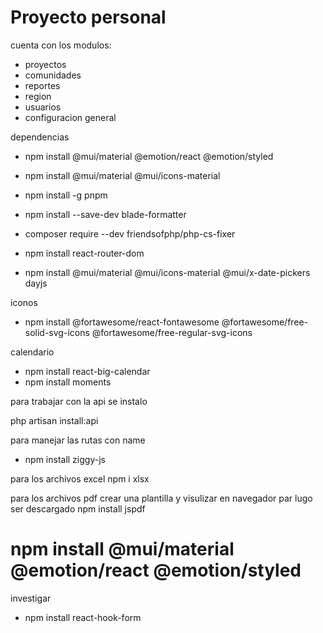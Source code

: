 # Proyecto personal

cuenta con los modulos:

-   proyectos
-   comunidades
-   reportes
-   region
-   usuarios
-   configuracion general

dependencias

-   npm install @mui/material @emotion/react @emotion/styled
-   npm install @mui/material @mui/icons-material

-   npm install -g pnpm
-   npm install --save-dev blade-formatter
-   composer require --dev friendsofphp/php-cs-fixer
-   npm install react-router-dom
-   npm install @mui/material @mui/icons-material @mui/x-date-pickers dayjs

iconos

-   npm install @fortawesome/react-fontawesome @fortawesome/free-solid-svg-icons @fortawesome/free-regular-svg-icons

calendario

-   npm install react-big-calendar
-   npm install moments

para trabajar con la api se instalo

php artisan install:api

para manejar las rutas con name

-   npm install ziggy-js

para los archivos excel
npm i xlsx

para los archivos pdf crear una plantilla y visulizar en navegador par lugo ser descargado
npm install jspdf

# npm install @mui/material @emotion/react @emotion/styled

investigar

-   npm install react-hook-form
